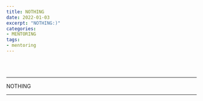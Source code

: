 ```yaml
---
title: NOTHING
date: 2022-01-03
excerpt: "NOTHING:)"
categories:
- MENTORING
tags:
- mentoring
---
```



<br />
<br />

---

NOTHING

---

